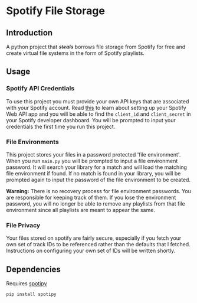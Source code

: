 # Spotify File Storage


## Introduction

A python project that *~~steals~~* borrows file storage from Spotify for free and create virtual file systems in the form of Spotify playlists.

## Usage

### Spotify API Credentials

To use this project you must provide your own API keys that are associated with your Spotify account. Read [this](https://developer.spotify.com/documentation/web-api/concepts/apps) to learn about setting up your Spotify Web API app and you will be able to find the `client_id` and `client_secret` in your Spotify developer dashboard. You will be prompted to input your credentials the first time you run this project.

### File Environments

This project stores your files in a password protected 'file environment'. When you run `main.py` you will be prompted to input a file environment password. It will search your library for a match and will load the matching file environment if found. If no match is found in your library, you will be prompted again to input the password of the file environment to be created.

**Warning:** There is no recovery process for file environment passwords. You are responsible for keeping track of them. If you lose the environment password, you will no longer be able to remove any playlists from that file environment since all playlists are meant to appear the same.

### File Privacy

Your files stored on spotify are fairly secure, especially if you fetch your own set of track IDs to be referenced rather than the defaults that I fetched. Instructions on configuring your own set of IDs will be written shortly.

## Dependencies

Requires [spotipy](https://pypi.org/project/spotipy/)

```
pip install spotipy
```
